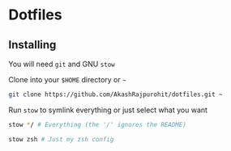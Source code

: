 # Dotfiles

## Installing

You will need `git` and GNU `stow`

Clone into your `$HOME` directory or `~`

```bash
git clone https://github.com/AkashRajpurohit/dotfiles.git ~
```

Run `stow` to symlink everything or just select what you want

```bash
stow */ # Everything (the '/' ignores the README)
```

```bash
stow zsh # Just my zsh config
```


